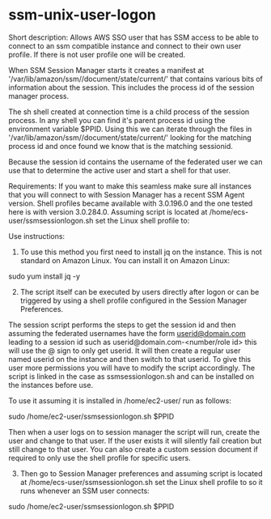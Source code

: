 # ssm-unix-user-logon
Short description:
Allows AWS SSO user that has SSM access to be able to connect to an ssm compatible instance and connect to their own user profile. If there is not user profile one will be created.

When SSM Session Manager starts it creates a manifest at '/var/lib/amazon/ssm/<instanceid>/document/state/current/<sessionid>' that contains various bits of information about the session. This includes the process id of the session manager process.

The sh shell created at connection time is a child process of the session process. In any shell you can find it's parent process id using the environment variable $PPID. Using this we can iterate through the files in  '/var/lib/amazon/ssm/<instanceid>/document/state/current/' looking for the matching process id  and once found we know that is the matching sessionid.

Because the session id contains the username of the federated user we can use that to determine the active user and start a shell for that user.



Requirements:
If you want to make this seamless make sure all instances that you will connect to with Session Manager has a recent SSM Agent version. Shell profiles became available with 3.0.196.0 and the one tested here is with version 3.0.284.0. Assuming script is located at /home/ecs-user/ssmsessionlogon.sh set the Linux shell profile to:


Use instructions:
1. To use this method you first need to install jq on the instance. This is not standard on Amazon Linux. You can install it on Amazon Linux:

sudo yum install jq -y

2. The script itself can be executed by users directly after logon or can be triggered by using a shell profile configured in the Session Manager Preferences.

The session script performs the steps to get the session id and then assuming the federated usernames have the form userid@domain.com  leading to a session id such as userid@domain.com-<number/role id> this will use the @ sign to only get userid. It will then create a regular user named userid on the instance and then switch to that userid. To give this user more permissions you will have to modify the script accordingly. The script is linked in the case as ssmsessionlogon.sh and can be installed on the instances before use.

To use it assuming it is installed in /home/ec2-user/ run as follows:

sudo /home/ec2-user/ssmsessionlogon.sh $PPID

Then when a user logs on to session manager the script will run, create the user and change to that user. If the user exists it will silently fail creation but still change to that user. You can also create a custom session document if required to only use the shell profile for specific users.


3. Then go to Session Manager preferences and assuming script is located at /home/ecs-user/ssmsessionlogon.sh set the Linux shell profile to so it runs whenever an SSM user connects:

sudo /home/ec2-user/ssmsessionlogon.sh $PPID
